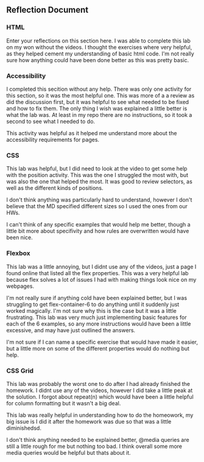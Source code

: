 ## Reflection Document

### HTML

Enter your reflections on this section here.
I was able to complete this lab on my won without the videos. I thought the exercises where very helpful, as they helped cement my understanding of basic html code. I'm not really sure how anything could have been done better as this was pretty basic.

### Accessibility

I completed this secition without any help. There was only one activity for this section, so it was the most helpful one. This was more of a a review as did the discussion first, but it was helpful to see what needed to be fixed and how to fix them. The only thing I wish was explained a little better is what the lab was. At least in my repo there are no instructions, so it took a second to see what I needed to do.

This activity was helpful as it helped me understand more about the accessibility requirements for pages.

### CSS

This lab was helpful, but I did need to look at the video to get some help with the position activity. This was the one I struggled the most with, but was also the one that helped the most. It was good to review selectors, as well as the different kinds of positions.

I don't think anything was particularly hard to understand, however I don't believe that the MD specified different sizes so I used the ones from our HWs.

I can't think of any specific examples that would help me better, though a little bit more about specifivity and how rules are overwritten would have been nice.

### Flexbox

This lab was a little annoying, but I didnt use any of the videos, just a page I found online that listed all the flex properties. This was a very helpful lab because flex solves a lot of issues I had with making things look nice on my webpages.

I'm not really sure if anything cold have been explained better, but I was struggling to get flex-container-6 to do anything until it suddenly just worked magically. I'm not sure why this is the case but it was a little frustrating. This lab was very much just implementing basic features for each of the 6 examples, so any more instructions would have been a little excessive, and may have just outlined the answers.

I'm not sure if I can name a specific exercise that would have made it easier, but a little more on some of the different properties would do nothing but help.

### CSS Grid

This lab was probably the worst one to do after I had already finished the homework. I didnt use any of the videos, however I did take a little peak at the solution. I forgot about repeat(n) which would have been a little helpful for column formatting but it wasn't a big deal.

This lab was really helpful in understanding how to do the homeowork, my big issue is I did it after the homework was due so that was a little diminishedsd.

I don't think anything needed to be explained better, @media queries are still a little rough for me but nothing too bad. I think overall some more media queries would be helpful but thats about it.

